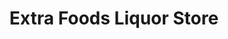 ---
title: "Extra Foods Liquor Store"
url: /rocky-mountain-house/extra-foods-liquor-store/
shop: alcohol
---